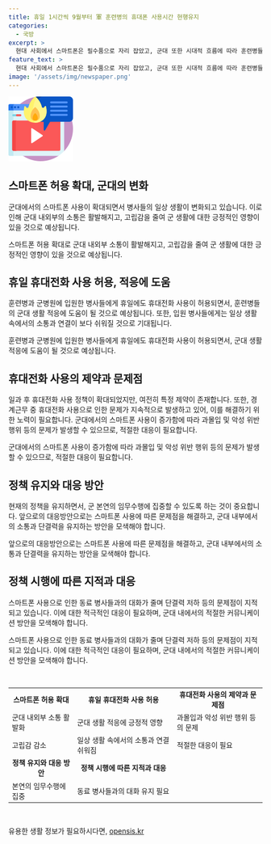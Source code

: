 ```yaml
---
title: 휴일 1시간씩 9월부터 軍 훈련병의 휴대폰 사용시간 현행유지
categories:
  - 국방
excerpt: >
  현대 사회에서 스마트폰은 필수품으로 자리 잡았고, 군대 또한 시대적 흐름에 따라 훈련병들에게 휴대전화 사용이 허용될 예정이다. 이는 고립감을 줄여 군 생활 적응에 도움이 될 것으로 기대되지만, 휴대전화 사용의 과몰입 문제와 안전 문제에 대한 우려도 함께 제기되고 있다. 현재의 정책을 유지하며 군의 임무에 전념하도록 하는 측면도 강조되고 있다.
feature_text: >
  현대 사회에서 스마트폰은 필수품으로 자리 잡았고, 군대 또한 시대적 흐름에 따라 훈련병들에게 휴대전화 사용이 허용될 예정이다. 이는 고립감을 줄여 군 생활 적응에 도움이 될 것으로 기대되지만, 휴대전화 사용의 과몰입 문제와 안전 문제에 대한 우려도 함께 제기되고 있다. 현재의 정책을 유지하며 군의 임무에 전념하도록 하는 측면도 강조되고 있다.
image: '/assets/img/newspaper.png'
---
```


<p><img src="/assets/img/news.png" alt="rentncar 속보" /></p>

<h2>스마트폰 허용 확대, 군대의 변화</h2>

<p>군대에서의 스마트폰 사용이 확대되면서 병사들의 일상 생활이 변화되고 있습니다. 이로 인해 군대 내외부의 소통은 활발해지고, 고립감을 줄여 군 생활에 대한 긍정적인 영향이 있을 것으로 예상됩니다.</p>

<p data-ke-size="size16">스마트폰 허용 확대로 군대 내외부 소통이 활발해지고, 고립감을 줄여 군 생활에 대한 긍정적인 영향이 있을 것으로 예상됩니다.</p>

<h2>휴일 휴대전화 사용 허용, 적응에 도움</h2>

<p>훈련병과 군병원에 입원한 병사들에게 휴일에도 휴대전화 사용이 허용되면서, 훈련병들의 군대 생활 적응에 도움이 될 것으로 예상됩니다. 또한, 입원 병사들에게는 일상 생활 속에서의 소통과 연결이 보다 쉬워질 것으로 기대됩니다.</p>

<p data-ke-size="size16">훈련병과 군병원에 입원한 병사들에게 휴일에도 휴대전화 사용이 허용되면서, 군대 생활 적응에 도움이 될 것으로 예상됩니다.</p>

<h2>휴대전화 사용의 제약과 문제점</h2>

<p>일과 후 휴대전화 사용 정책이 확대되었지만, 여전히 특정 제약이 존재합니다. 또한, 경계근무 중 휴대전화 사용으로 인한 문제가 지속적으로 발생하고 있어, 이를 해결하기 위한 노력이 필요합니다. 군대에서의 스마트폰 사용이 증가함에 따라 과몰입 및 악성 위반 행위 등의 문제가 발생할 수 있으므로, 적절한 대응이 필요합니다.</p>

<p data-ke-size="size16">군대에서의 스마트폰 사용이 증가함에 따라 과몰입 및 악성 위반 행위 등의 문제가 발생할 수 있으므로, 적절한 대응이 필요합니다.</p>

<h2>정책 유지와 대응 방안</h2>

<p>현재의 정책을 유지하면서, 군 본연의 임무수행에 집중할 수 있도록 하는 것이 중요합니다. 앞으로의 대응방안으로는 스마트폰 사용에 따른 문제점을 해결하고, 군대 내부에서의 소통과 단결력을 유지하는 방안을 모색해야 합니다.</p>

<p data-ke-size="size16">앞으로의 대응방안으로는 스마트폰 사용에 따른 문제점을 해결하고, 군대 내부에서의 소통과 단결력을 유지하는 방안을 모색해야 합니다.</p>

<h2>정책 시행에 따른 지적과 대응</h2>

<p>스마트폰 사용으로 인한 동료 병사들과의 대화가 줄며 단결력 저하 등의 문제점이 지적되고 있습니다. 이에 대한 적극적인 대응이 필요하며, 군대 내에서의 적절한 커뮤니케이션 방안을 모색해야 합니다.</p>

<p data-ke-size="size16">스마트폰 사용으로 인한 동료 병사들과의 대화가 줄며 단결력 저하 등의 문제점이 지적되고 있습니다. 이에 대한 적극적인 대응이 필요하며, 군대 내에서의 적절한 커뮤니케이션 방안을 모색해야 합니다.</p>

<p data-ke-size="size16">&nbsp;</p>

<table>
    <tbody>
        <tr>
            <td style="text-align: center; height: 17px;"><b>스마트폰 허용 확대</b></td>
            <td style="text-align: center; height: 17px;"><b>휴일 휴대전화 사용 허용</b></td>
            <td style="text-align: center; height: 17px;"><b>휴대전화 사용의 제약과 문제점</b></td>
        </tr>
        <tr>
            <td style="height: 17px;">군대 내외부 소통 활발화</td>
            <td style="height: 17px;">군대 생활 적응에 긍정적 영향</td>
            <td style="height: 17px;">과몰입과 악성 위반 행위 등의 문제</td>
        </tr>
        <tr>
            <td style="height: 17px;">고립감 감소</td>
            <td style="height: 17px;">일상 생활 속에서의 소통과 연결 쉬워짐</td>
            <td style="height: 17px;">적절한 대응이 필요</td>
        </tr>
        <tr>
            <td style="text-align: center; height: 17px;"><b>정책 유지와 대응 방안</b></td>
            <td style="text-align: center; height: 17px;"><b>정책 시행에 따른 지적과 대응</b></td>
            <td style="text-align: center; height: 17px;"><b></b></td>
        </tr>
        <tr>
            <td style="height: 17px;">본연의 임무수행에 집중</td>
            <td style="height: 17px;">동료 병사들과의 대화 유지 필요</td>
            <td style="height: 17px;"><b></b></td>
        </tr>
    </tbody>
</table>

<p data-ke-size="size16">&nbsp;</p>
유용한 생활 정보가 필요하시다면, <a href="https://opensis.kr" rel="dofollow">opensis.kr</a>


